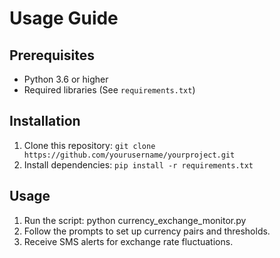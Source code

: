 # Usage Guide

## Prerequisites
- Python 3.6 or higher
- Required libraries (See `requirements.txt`)

## Installation
1. Clone this repository: `git clone https://github.com/yourusername/yourproject.git`
2. Install dependencies: `pip install -r requirements.txt`

## Usage
1. Run the script: python currency_exchange_monitor.py
2. Follow the prompts to set up currency pairs and thresholds.
3. Receive SMS alerts for exchange rate fluctuations.
